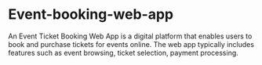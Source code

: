 # Event-booking-web-app
An Event Ticket Booking Web App is a digital platform that enables users to book and purchase tickets for events online. The web app typically includes features such as event browsing, ticket selection, payment processing.

